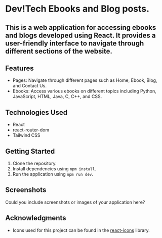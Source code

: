 # Dev!Tech Ebooks and Blog posts.

## This is a web application for accessing ebooks and blogs developed using React. It provides a user-friendly interface to navigate through different sections of the website.

## Features

- Pages: Navigate through different pages such as Home, Ebook, Blog, and Contact Us.
- Ebooks: Access various ebooks on different topics including Python, JavaScript, HTML, Java, C, C++, and CSS.

## Technologies Used

- React
- react-router-dom
- Tailwind CSS

## Getting Started

1. Clone the repository.
2. Install dependencies using `npm install`.
3. Run the application using `npm run dev`.

## Screenshots

Could you include screenshots or images of your application here?

## Acknowledgments

- Icons used for this project can be found in the [react-icons](https://react-icons.github.io/react-icons/) library.


